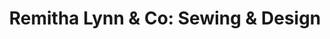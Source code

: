 ---
title: "Remitha Lynn & Co: Sewing & Design"
url: /indianapolis/remitha-lynn-und-co-sewing-und-design/
shop: Nähzubehör
---